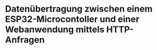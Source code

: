 # Datenübertragung zwischen einem ESP32-Microcontoller und einer Webanwendung  mittels HTTP-Anfragen
